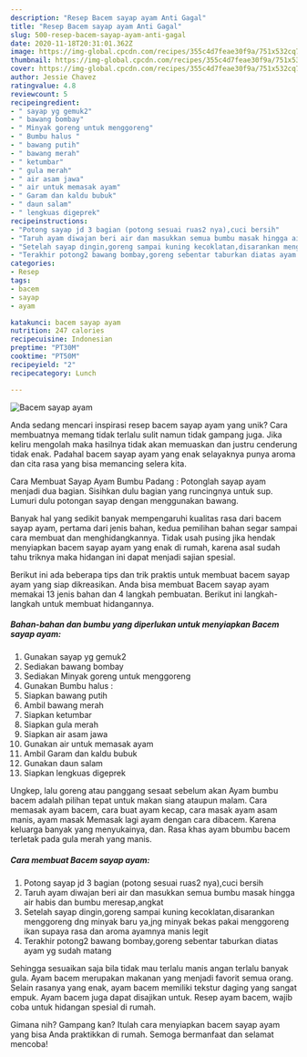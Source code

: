 ```yaml
---
description: "Resep Bacem sayap ayam Anti Gagal"
title: "Resep Bacem sayap ayam Anti Gagal"
slug: 500-resep-bacem-sayap-ayam-anti-gagal
date: 2020-11-18T20:31:01.362Z
image: https://img-global.cpcdn.com/recipes/355c4d7feae30f9a/751x532cq70/bacem-sayap-ayam-foto-resep-utama.jpg
thumbnail: https://img-global.cpcdn.com/recipes/355c4d7feae30f9a/751x532cq70/bacem-sayap-ayam-foto-resep-utama.jpg
cover: https://img-global.cpcdn.com/recipes/355c4d7feae30f9a/751x532cq70/bacem-sayap-ayam-foto-resep-utama.jpg
author: Jessie Chavez
ratingvalue: 4.8
reviewcount: 5
recipeingredient:
- " sayap yg gemuk2"
- " bawang bombay"
- " Minyak goreng untuk menggoreng"
- " Bumbu halus "
- " bawang putih"
- " bawang merah"
- " ketumbar"
- " gula merah"
- " air asam jawa"
- " air untuk memasak ayam"
- " Garam dan kaldu bubuk"
- " daun salam"
- " lengkuas digeprek"
recipeinstructions:
- "Potong sayap jd 3 bagian (potong sesuai ruas2 nya),cuci bersih"
- "Taruh ayam diwajan beri air dan masukkan semua bumbu masak hingga air habis dan bumbu meresap,angkat"
- "Setelah sayap dingin,goreng sampai kuning kecoklatan,disarankan menggoreng dng minyak baru ya,jng minyak bekas pakai menggoreng ikan supaya rasa dan aroma ayamnya manis legit"
- "Terakhir potong2 bawang bombay,goreng sebentar taburkan diatas ayam yg sudah matang"
categories:
- Resep
tags:
- bacem
- sayap
- ayam

katakunci: bacem sayap ayam 
nutrition: 247 calories
recipecuisine: Indonesian
preptime: "PT30M"
cooktime: "PT50M"
recipeyield: "2"
recipecategory: Lunch

---
```



![Bacem sayap ayam](https://img-global.cpcdn.com/recipes/355c4d7feae30f9a/751x532cq70/bacem-sayap-ayam-foto-resep-utama.jpg)

Anda sedang mencari inspirasi resep bacem sayap ayam yang unik? Cara membuatnya memang tidak terlalu sulit namun tidak gampang juga. Jika keliru mengolah maka hasilnya tidak akan memuaskan dan justru cenderung tidak enak. Padahal bacem sayap ayam yang enak selayaknya punya aroma dan cita rasa yang bisa memancing selera kita.

Cara Membuat Sayap Ayam Bumbu Padang : Potonglah sayap ayam menjadi dua bagian. Sisihkan dulu bagian yang runcingnya untuk sup. Lumuri dulu potongan sayap dengan menggunakan bawang.

Banyak hal yang sedikit banyak mempengaruhi kualitas rasa dari bacem sayap ayam, pertama dari jenis bahan, kedua pemilihan bahan segar sampai cara membuat dan menghidangkannya. Tidak usah pusing jika hendak menyiapkan bacem sayap ayam yang enak di rumah, karena asal sudah tahu triknya maka hidangan ini dapat menjadi sajian spesial.


Berikut ini ada beberapa tips dan trik praktis untuk membuat bacem sayap ayam yang siap dikreasikan. Anda bisa membuat Bacem sayap ayam memakai 13 jenis bahan dan 4 langkah pembuatan. Berikut ini langkah-langkah untuk membuat hidangannya.

<!--inarticleads1-->

##### Bahan-bahan dan bumbu yang diperlukan untuk menyiapkan Bacem sayap ayam:

1. Gunakan  sayap yg gemuk2
1. Sediakan  bawang bombay
1. Sediakan  Minyak goreng untuk menggoreng
1. Gunakan  Bumbu halus :
1. Siapkan  bawang putih
1. Ambil  bawang merah
1. Siapkan  ketumbar
1. Siapkan  gula merah
1. Siapkan  air asam jawa
1. Gunakan  air untuk memasak ayam
1. Ambil  Garam dan kaldu bubuk
1. Gunakan  daun salam
1. Siapkan  lengkuas digeprek


Ungkep, lalu goreng atau panggang sesaat sebelum akan Ayam bumbu bacem adalah pilihan tepat untuk makan siang ataupun malam. Cara memasak ayam bacem, cara buat ayam kecap, cara masak ayam asam manis, ayam masak Memasak lagi ayam dengan cara dibacem. Karena keluarga banyak yang menyukainya, dan. Rasa khas ayam bbumbu bacem terletak pada gula merah yang manis. 

<!--inarticleads2-->

##### Cara membuat Bacem sayap ayam:

1. Potong sayap jd 3 bagian (potong sesuai ruas2 nya),cuci bersih
1. Taruh ayam diwajan beri air dan masukkan semua bumbu masak hingga air habis dan bumbu meresap,angkat
1. Setelah sayap dingin,goreng sampai kuning kecoklatan,disarankan menggoreng dng minyak baru ya,jng minyak bekas pakai menggoreng ikan supaya rasa dan aroma ayamnya manis legit
1. Terakhir potong2 bawang bombay,goreng sebentar taburkan diatas ayam yg sudah matang


Sehingga sesuaikan saja bila tidak mau terlalu manis angan terlalu banyak gula. Ayam bacem merupakan makanan yang menjadi favorit semua orang. Selain rasanya yang enak, ayam bacem memiliki tekstur daging yang sangat empuk. Ayam bacem juga dapat disajikan untuk. Resep ayam bacem, wajib coba untuk hidangan spesial di rumah. 

Gimana nih? Gampang kan? Itulah cara menyiapkan bacem sayap ayam yang bisa Anda praktikkan di rumah. Semoga bermanfaat dan selamat mencoba!
